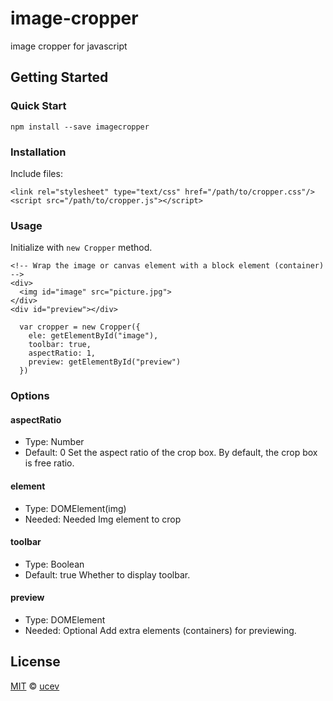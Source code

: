 # image-cropper
image cropper for javascript

## Getting Started

### Quick Start
```
npm install --save imagecropper
```

### Installation
Include files:  
```
<link rel="stylesheet" type="text/css" href="/path/to/cropper.css"/>
<script src="/path/to/cropper.js"></script>
```

### Usage
Initialize with `new Cropper` method.  
```
<!-- Wrap the image or canvas element with a block element (container) -->
<div>
  <img id="image" src="picture.jpg">
</div>
<div id="preview"></div>
```

```
  var cropper = new Cropper({
    ele: getElementById("image"),
    toolbar: true, 
    aspectRatio: 1,
    preview: getElementById("preview")
  })
```

### Options
#### aspectRatio
+ Type: Number
+ Default: 0
Set the aspect ratio of the crop box. By default, the crop box is free ratio.  
#### element
+ Type: DOMElement(img)
+ Needed: Needed
Img element to crop
#### toolbar
+ Type: Boolean
+ Default: true
Whether to display toolbar.  
#### preview
+ Type: DOMElement
+ Needed: Optional
Add extra elements (containers) for previewing.

## License
[MIT](https://opensource.org/licenses/MIT) &copy; [ucev](https://github.com/ucev)
